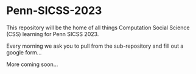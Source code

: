 # Penn-SICSS-2023


This repository will be the home of all things Computation Social Science (CSS) learning for Penn SICSS 2023. 

Every morning we ask you to pull from the sub-repository and fill out a google form...

More coming soon...
